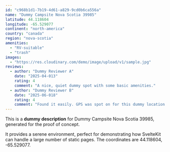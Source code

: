```yaml
---
id: "c968b1d1-7b19-4d61-a829-9cd0b6ca556a"
name: "Dummy Campsite Nova Scotia 39985"
latitude: 44.118604
longitude: -65.529077
continent: "north-america"
country: "canada"
region: "nova-scotia"
amenities:
  - "RV-suitable"
  - "trash"
images:
  - "https://res.cloudinary.com/demo/image/upload/v1/sample.jpg"
reviews:
  - author: "Dummy Reviewer A"
    date: "2025-04-013"
    rating: 4
    comment: "A nice, quiet dummy spot with some basic amenities."
  - author: "Dummy Reviewer B"
    date: "2025-06-018"
    rating: 4
    comment: "Found it easily. GPS was spot on for this dummy location."
---
```


This is a **dummy description** for Dummy Campsite Nova Scotia 39985, generated for the proof of concept.

It provides a serene environment, perfect for demonstrating how SvelteKit can handle a large number of static pages. The coordinates are 44.118604, -65.529077.
